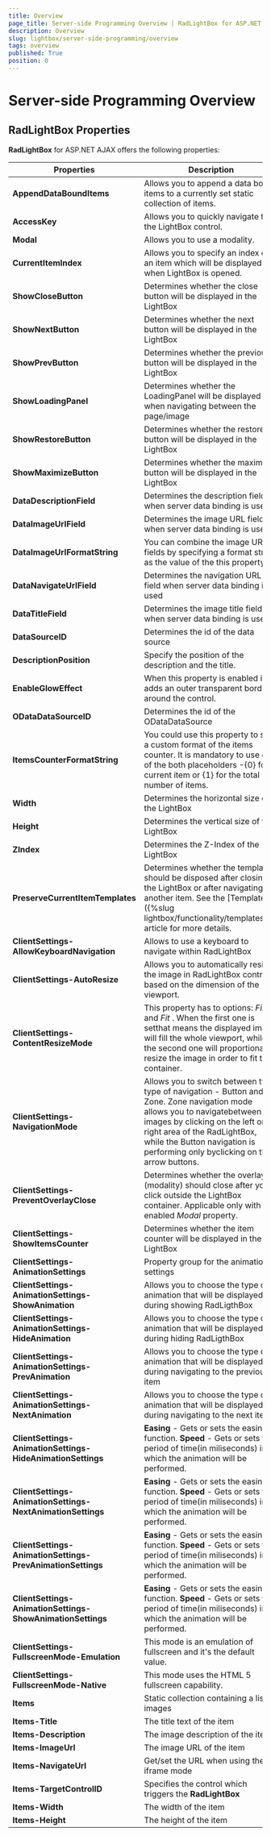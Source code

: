 ```yaml
---
title: Overview
page_title: Server-side Programming Overview | RadLightBox for ASP.NET AJAX Documentation
description: Overview
slug: lightbox/server-side-programming/overview
tags: overview
published: True
position: 0
---
```


# Server-side Programming Overview



## RadLightBox Properties

**RadLightBox** for ASP.NET AJAX offers the following properties:


| Properties | Description |
| ------ | ------ |
| **AppendDataBoundItems** |Allows you to append a data bound items to a currently set static collection of items.|
| **AccessKey** |Allows you to quickly navigate to the LightBox control.|
| **Modal** |Allows you to use a modality.|
| **CurrentItemIndex** |Allows you to specify an index of an item which will be displayed when LightBox is opened.|
| **ShowCloseButton** |Determines whether the close button will be displayed in the LightBox|
| **ShowNextButton** |Determines whether the next button will be displayed in the LightBox|
| **ShowPrevButton** |Determines whether the previous button will be displayed in the LightBox|
| **ShowLoadingPanel** |Determines whether the LoadingPanel will be displayed when navigating between the page/image|
| **ShowRestoreButton** |Determines whether the restore button will be displayed in the LightBox|
| **ShowMaximizeButton** |Determines whether the maximize button will be displayed in the LightBox|
| **DataDescriptionField** |Determines the description field when server data binding is used|
| **DataImageUrlField** |Determines the image URL field when server data binding is used|
| **DataImageUrlFormatString** |You can combine the image URL fields by specifying a format string as the value of the this property.|
| **DataNavigateUrlField** |Determines the navigation URL field when server data binding is used|
| **DataTitleField** |Determines the image title field when server data binding is used|
| **DataSourceID** |Determines the id of the data source|
| **DescriptionPosition** |Specify the position of the description and the title.|
| **EnableGlowEffect** |When this property is enabled it adds an outer transparent border around the control.|
| **ODataDataSourceID** |Determines the id of the ODataDataSource|
| **ItemsCounterFormatString** |You could use this property to set a custom format of the items counter. It is mandatory to use one of the both placeholders -{0} for current item or {1} for the total number of items.|
| **Width** |Determines the horizontal size of the LightBox|
| **Height** |Determines the vertical size of the LightBox|
| **ZIndex** |Determines the Z-Index of the LightBox|
| **PreserveCurrentItemTemplates** |Determines whether the template should be disposed after closing the LightBox or after navigating to another item. See the [Templates]({%slug lightbox/functionality/templates%}) article for more details.|
| **ClientSettings-AllowKeyboardNavigation** |Allows to use a keyboard to navigate within RadLightBox|
| **ClientSettings-AutoResize** |Allows you to automatically resize the image in RadLightBox control based on the dimension of the viewport.|
| **ClientSettings-ContentResizeMode** |This property has to options: *Fill* and *Fit* . When the first one is setthat means the displayed image will fill the whole viewport, while the second one will proportionally resize the image in order to fit the container.|
| **ClientSettings-NavigationMode** |Allows you to switch between two type of navigation - Button and Zone. Zone navigation mode allows you to navigatebetween the images by clicking on the left or right area of the RadLightBox, while the Button navigation is performing only byclicking on the arrow buttons.|
| **ClientSettings-PreventOverlayClose** |Determines whether the overlay (modality) should close after you click outside the LightBox container. Applicable only with enabled *Modal* property.|
| **ClientSettings-ShowItemsCounter** |Determines whether the item counter will be displayed in the LightBox|
| **ClientSettings-AnimationSettings**| Property group for the animation settings|
| **ClientSettings-AnimationSettings-ShowAnimation**| Allows you to choose the type of animation that will be displayed during showing RadLigthBox|
| **ClientSettings-AnimationSettings-HideAnimation**| Allows you to choose the type of animation that will be displayed during hiding RadLigthBox|
| **ClientSettings-AnimationSettings-PrevAnimation**| Allows you to choose the type of animation that will be displayed during navigating to the previous item|
| **ClientSettings-AnimationSettings-NextAnimation**| Allows you to choose the type of animation that will be displayed during navigating to the next item|
| **ClientSettings-AnimationSettings-HideAnimationSettings**| **Easing** - Gets or sets the easing function. **Speed** - Gets or sets the period of time(in miliseconds) in which the animation will be performed.|
| **ClientSettings-AnimationSettings-NextAnimationSettings**| **Easing** - Gets or sets the easing function. **Speed** - Gets or sets the period of time(in miliseconds) in which the animation will be performed.|
| **ClientSettings-AnimationSettings-PrevAnimationSettings**| **Easing** - Gets or sets the easing function. **Speed** - Gets or sets the period of time(in miliseconds) in which the animation will be performed.|
| **ClientSettings-AnimationSettings-ShowAnimationSettings**| **Easing** - Gets or sets the easing function. **Speed** - Gets or sets the period of time(in miliseconds) in which the animation will be performed.|
| **ClientSettings-FullscreenMode-Emulation**| This mode is an emulation of fullscreen and it's the default value.|
| **ClientSettings-FullscreenMode-Native**| This mode uses the HTML 5 fullscreen capability.|
| **Items**| Static collection containing a list of images|
| **Items-Title**| The title text of the item|
| **Items-Description**|The image description of the item|
| **Items-ImageUrl**|The image URL of the item|
| **Items-NavigateUrl**| Get/set the URL when using the iframe mode|
| **Items-TargetControlID**| Specifies the control which triggers the **RadLightBox**|
| **Items-Width**| The width of the item|
| **Items-Height**| The height of the item|
